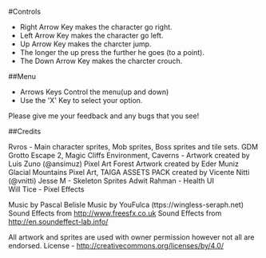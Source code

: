 #Controls
* Right Arrow Key makes the character go right. 
* Left Arrow Key makes the character go left. 
* Up Arrow Key makes the charcter jump.
* The longer the up press the further he goes (to a point).
* The Down Arrow Key makes the charcter crouch.

##Menu

* Arrows Keys Control the menu(up and down)
* Use the 'X' Key to select your option.

Please give me your feedback and any bugs that you see!

##Credits

Rvros - Main character sprites, Mob sprites, Boss sprites and tile sets.
GDM Grotto Escape 2, Magic Cliffs Environment, Caverns - Artwork created by Luis Zuno (@ansimuz)
Pixel Art Forest Artwork created by Eder Muniz
Glacial Mountains Pixel Art, TAIGA ASSETS PACK created by Vicente Nitti (@vnitti)
Jesse M - Skeleton Sprites
Adwit Rahman - Health UI	
Will Tice - Pixel Effects

Music by Pascal Belisle
Music by YouFulca (ttps://wingless-seraph.net)
Sound Effects from http://www.freesfx.co.uk
Sound Effects from http://en.soundeffect-lab.info/

All artwork and sprites are used with owner permission however not all are endorsed.
License - http://creativecommons.org/licenses/by/4.0/